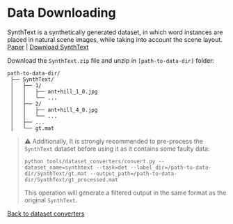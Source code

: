 # Data Downloading

SynthText is a synthetically generated dataset, in which word instances are placed in natural scene images, while taking into account the scene layout.
[Paper](https://www.robots.ox.ac.uk/~vgg/publications/2016/Gupta16/) | [Download SynthText](https://academictorrents.com/details/2dba9518166cbd141534cbf381aa3e99a087e83c)


Download the `SynthText.zip` file and unzip in `[path-to-data-dir]` folder:
```
path-to-data-dir/
 ├── SynthText/
 │   ├── 1/
 │   │   ├── ant+hill_1_0.jpg
 │   │   └── ...
 │   ├── 2/
 │   │   ├── ant+hill_4_0.jpg
 │   │   └── ...
 │   ├── ...
 │   └── gt.mat
```

> :warning: Additionally, It is strongly recommended to pre-process the `SynthText` dataset before using it as it contains some faulty data:
> ```shell
> python tools/dataset_converters/convert.py --dataset_name=synthtext --task=det --label_dir=/path-to-data-dir/SynthText/gt.mat --output_path=/path-to-data-dir/SynthText/gt_processed.mat
> ```
> This operation will generate a filtered output in the same format as the original `SynthText`.

[Back to dataset converters](converters.md)
